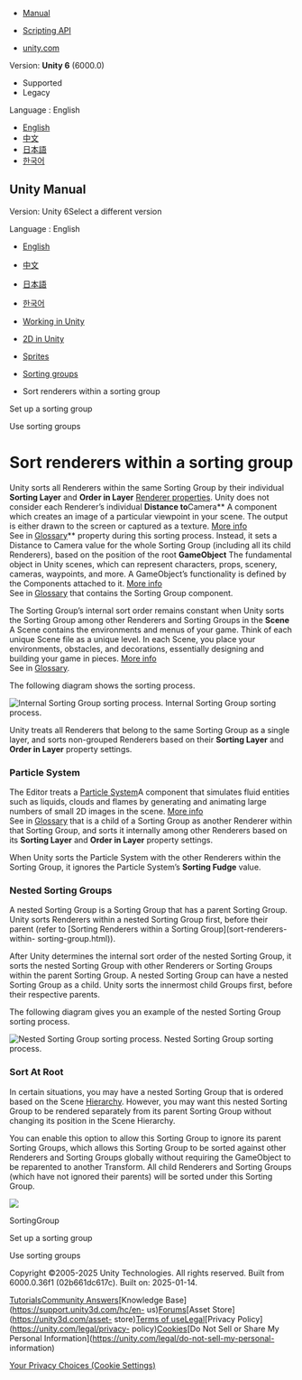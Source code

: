 [](https://docs.unity3d.com)

  * [Manual](../Manual/index.html)
  * [Scripting API](../ScriptReference/index.html)

  * [unity.com](https://unity.com/)

Version: **Unity 6** (6000.0)

  * Supported
  * Legacy

Language : English

  * [English](/Manual/sprite/sorting-group/sort-renderers-within-sorting-group.html)
  * [中文](/cn/current/Manual/sprite/sorting-group/sort-renderers-within-sorting-group.html)
  * [日本語](/ja/current/Manual/sprite/sorting-group/sort-renderers-within-sorting-group.html)
  * [한국어](/kr/current/Manual/sprite/sorting-group/sort-renderers-within-sorting-group.html)

[](https://docs.unity3d.com)

## Unity Manual

Version: Unity 6Select a different version

Language : English

  * [English](/Manual/sprite/sorting-group/sort-renderers-within-sorting-group.html)
  * [中文](/cn/current/Manual/sprite/sorting-group/sort-renderers-within-sorting-group.html)
  * [日本語](/ja/current/Manual/sprite/sorting-group/sort-renderers-within-sorting-group.html)
  * [한국어](/kr/current/Manual/sprite/sorting-group/sort-renderers-within-sorting-group.html)

  * [Working in Unity](../../working-in-unity.html)
  * [2D in Unity](../../Unity2D.html)
  * [Sprites](../../sprite/sprite-landing.html)
  * [Sorting groups](../../sprite/sorting-group/sorting-group-landing.html)
  * Sort renderers within a sorting group

[](../../sprite/sorting-group/set-sorting-group.html)

Set up a sorting group

[](../../sprite/sorting-group/use-sorting-groups.html)

Use sorting groups

# Sort renderers within a sorting group

Unity sorts all Renderers within the same Sorting Group by their individual
**Sorting Layer** and **Order in Layer** [Renderer
properties](../renderer/renderer-landing.html). Unity does not consider each
Renderer’s individual **Distance to**Camera** A component which creates an
image of a particular viewpoint in your scene. The output is either drawn to
the screen or captured as a texture. [More info](../../CamerasOverview.html)  
See in [Glossary](../../Glossary.html#Camera)** property during this sorting
process. Instead, it sets a Distance to Camera value for the whole Sorting
Group (including all its child Renderers), based on the position of the root
**GameObject** The fundamental object in Unity scenes, which can represent
characters, props, scenery, cameras, waypoints, and more. A GameObject’s
functionality is defined by the Components attached to it. [More
info](../../class-GameObject.html)  
See in [Glossary](../../Glossary.html#GameObject) that contains the Sorting
Group component.

The Sorting Group’s internal sort order remains constant when Unity sorts the
Sorting Group among other Renderers and Sorting Groups in the **Scene** A
Scene contains the environments and menus of your game. Think of each unique
Scene file as a unique level. In each Scene, you place your environments,
obstacles, and decorations, essentially designing and building your game in
pieces. [More info](../../CreatingScenes.html)  
See in [Glossary](../../Glossary.html#Scene).

The following diagram shows the sorting process.

![Internal Sorting Group sorting
process.](../../../uploads/Main/SG_diagram1.png) Internal Sorting Group
sorting process.

Unity treats all Renderers that belong to the same Sorting Group as a single
layer, and sorts non-grouped Renderers based on their **Sorting Layer** and
**Order in Layer** property settings.

### Particle System

The Editor treats a [Particle System](../../class-ParticleSystem.html)A
component that simulates fluid entities such as liquids, clouds and flames by
generating and animating large numbers of small 2D images in the scene. [More
info](../../class-ParticleSystem.html)  
See in [Glossary](../../Glossary.html#particlesystem) that is a child of a
Sorting Group as another Renderer within that Sorting Group, and sorts it
internally among other Renderers based on its **Sorting Layer** and **Order in
Layer** property settings.

When Unity sorts the Particle System with the other Renderers within the
Sorting Group, it ignores the Particle System’s **Sorting Fudge** value.

### Nested Sorting Groups

A nested Sorting Group is a Sorting Group that has a parent Sorting Group.
Unity sorts Renderers within a nested Sorting Group first, before their parent
(refer to [Sorting Renderers within a Sorting Group](sort-renderers-within-
sorting-group.html)).

After Unity determines the internal sort order of the nested Sorting Group, it
sorts the nested Sorting Group with other Renderers or Sorting Groups within
the parent Sorting Group. A nested Sorting Group can have a nested Sorting
Group as a child. Unity sorts the innermost child Groups first, before their
respective parents.

The following diagram gives you an example of the nested Sorting Group sorting
process.

![Nested Sorting Group sorting
process.](../../../uploads/Main/SG_diagram2.png) Nested Sorting Group sorting
process.

### Sort At Root

In certain situations, you may have a nested Sorting Group that is ordered
based on the Scene [Hierarchy](../../Hierarchy.html). However, you may want
this nested Sorting Group to be rendered separately from its parent Sorting
Group without changing its position in the Scene Hierarchy.

You can enable this option to allow this Sorting Group to ignore its parent
Sorting Groups, which allows this Sorting Group to be sorted against other
Renderers and Sorting Groups globally without requiring the GameObject to be
reparented to another Transform. All child Renderers and Sorting Groups (which
have not ignored their parents) will be sorted under this Sorting Group.

![](../../../uploads/Main/SG_diagram3.png)

SortingGroup

[](../../sprite/sorting-group/set-sorting-group.html)

Set up a sorting group

[](../../sprite/sorting-group/use-sorting-groups.html)

Use sorting groups

Copyright ©2005-2025 Unity Technologies. All rights reserved. Built from
6000.0.36f1 (02b661dc617c). Built on: 2025-01-14.

[Tutorials](https://learn.unity.com/)[Community
Answers](https://answers.unity3d.com)[Knowledge
Base](https://support.unity3d.com/hc/en-
us)[Forums](https://forum.unity3d.com)[Asset Store](https://unity3d.com/asset-
store)[Terms of
use](https://docs.unity3d.com/Manual/TermsOfUse.html)[Legal](https://unity.com/legal)[Privacy
Policy](https://unity.com/legal/privacy-
policy)[Cookies](https://unity.com/legal/cookie-policy)[Do Not Sell or Share
My Personal Information](https://unity.com/legal/do-not-sell-my-personal-
information)

[Your Privacy Choices (Cookie Settings)](javascript:void\(0\);)

